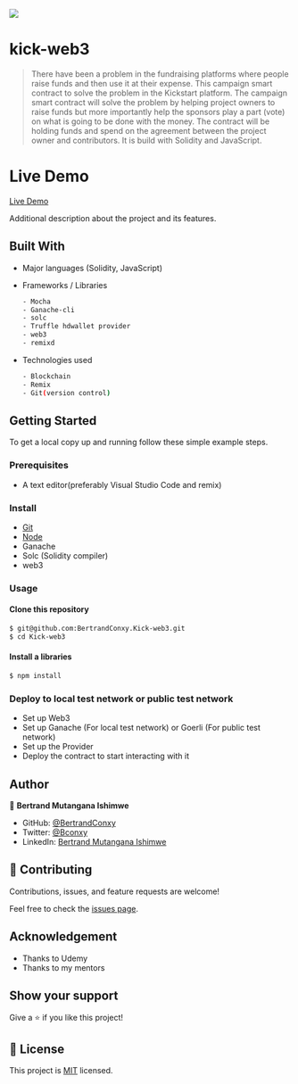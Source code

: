 ![](https://img.shields.io/badge/SmartContract)
# kick-web3
> There have been a problem in the fundraising platforms where people raise funds and then use it at their expense. This campaign smart contract to solve the problem in the Kickstart platform. The campaign smart contract will solve the problem by helping project owners to raise funds but more importantly help the sponsors play a part (vote) on what is going to be done with the money. The contract will be holding funds and spend on the agreement between the project owner and contributors. It is build with Solidity and JavaScript.

# Live Demo

[Live Demo](https://kick-web3.netlify.app/)


Additional description about the project and its features.

## Built With

- Major languages (Solidity, JavaScript)

- Frameworks / Libraries
  ```bash
  - Mocha
  - Ganache-cli
  - solc
  - Truffle hdwallet provider
  - web3
  - remixd
  ```

- Technologies used 
  
  ``` bash
  - Blockchain
  - Remix
  - Git(version control)
  ```

## Getting Started

To get a local copy up and running follow these simple example steps.

### Prerequisites
 - A text editor(preferably Visual Studio Code and remix)

### Install
  -  [Git](https://git-scm.com/downloads)
  -  [Node](https://nodejs.org/en/download/)
  - Ganache
  - Solc (Solidity compiler)
  - web3

### Usage
#### Clone this repository

```bash
$ git@github.com:BertrandConxy.Kick-web3.git
$ cd Kick-web3
```
#### Install a libraries

```bash
$ npm install
```

### Deploy to local test network or public test network
- Set up Web3
- Set up Ganache (For local test network) or Goerli (For public test network)
- Set up the Provider
- Deploy the contract to start interacting with it

## Author

👤 **Bertrand Mutangana Ishimwe**

- GitHub: [@BertrandConxy](https://github.com/BertrandConxy)
- Twitter: [@Bconxy](https://twitter.com/BertrandMutanga)
- LinkedIn: [Bertrand Mutangana Ishimwe](https://www.linkedin.com/in/bertrandmutangana)

## 🤝 Contributing

Contributions, issues, and feature requests are welcome!

Feel free to check the [issues page](https://github.com/BertrandConxy/Kick-web3/issues).

## Acknowledgement
- Thanks to Udemy
- Thanks to my mentors

## Show your support

Give a ⭐️ if you like this project!

## 📝 License

This project is [MIT](https://opensource.org/licenses/MIT) licensed.
